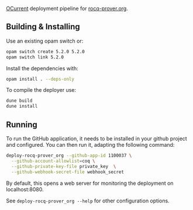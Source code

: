 [OCurrent](https://www.ocurrent.org/) deployment pipeline for [rocq-prover.org](https://github.com/coq/rocq-prover.org).

## Building & Installing

Use an existing opam switch or:
```bash
opam switch create 5.2.0 5.2.0
opam switch link 5.2.0
```

Install the dependencies with:
```bash
opam install . --deps-only
```

To compile the deployer use:

```bash
dune build
dune install
```

## Running

To run the GitHub application, it needs to be installed in your github project 
and configured. You can then run it, adapting the following command:

```bash
deploy-rocq-prover_org --github-app-id 1100037 \
  --github-account-allowlist=coq \
  --github-private-key-file private_key  \
  --github-webhook-secret-file webhook_secret
```

By default, this opens a web server for monitoring the deployment on localhost:8080.

See ```deploy-rocq-prover_org --help``` for other configuration options.
